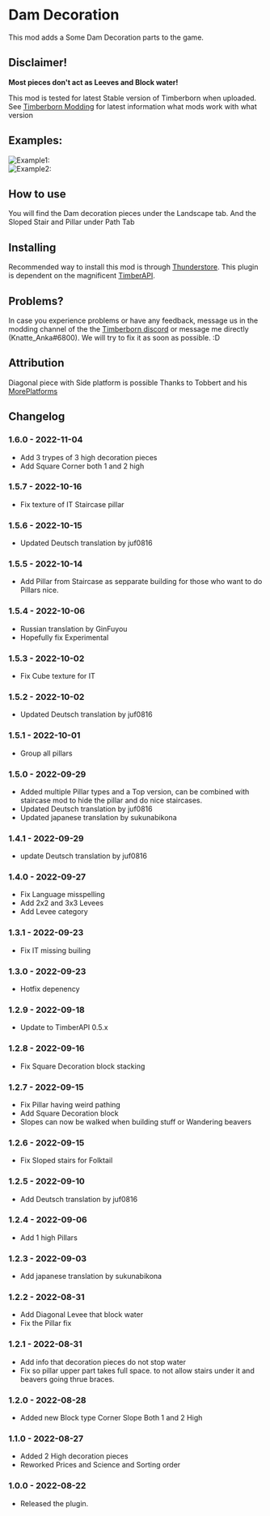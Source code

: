 # Dam Decoration

This mod adds a Some Dam Decoration parts to the game. 


## Disclaimer!
**Most pieces don't act as Leeves and Block water!**  

This mod is tested for latest Stable version of Timberborn when uploaded.  
See [Timberborn Modding](https://docs.google.com/spreadsheets/d/15juA0Fl6ZjbYmoNTg_vjMophBvtjMz8YNUI_KmNdtdg/edit?usp=sharing) for latest information what mods work with what version


## Examples:
![Example1:](https://github.com/KnatteAnka/KATimberbornModsUnity/raw/master/Assets/DamDecoration/StaticFiles/Images/Example1.png)  
![Example2:](https://github.com/KnatteAnka/KATimberbornModsUnity/raw/master/Assets/DamDecoration/StaticFiles/Images/Example2.png)  

## How to use

You will find the Dam decoration pieces under the Landscape tab. 
And the Sloped Stair and Pillar under Path Tab

## Installing

Recommended way to install this mod is through [Thunderstore](https://timberborn.thunderstore.io/). This plugin is dependent on the magnificent [TimberAPI](https://github.com/Timberborn-Modding-Central/TimberAPI).

## Problems?

In case you experience problems or have any feedback, message us in the modding channel of the the [Timberborn discord](https://discord.gg/mfbBF4cWpX) or message me directly (Knatte_Anka#6800). We will try to fix it as soon as possible. :D

## Attribution

Diagonal piece with Side platform is possible Thanks to Tobbert and his [MorePlatforms](https://timberborn.thunderstore.io/package/Tobbert/MorePlatforms/)

## Changelog

### 1.6.0 - 2022-11-04

- Add 3 trypes of 3 high decoration pieces
- Add Square Corner both 1 and 2 high

### 1.5.7 - 2022-10-16

- Fix texture of IT Staircase pillar

### 1.5.6 - 2022-10-15

- Updated Deutsch translation by juf0816

### 1.5.5 - 2022-10-14

- Add Pillar from Staircase as sepparate building for those who want to do Pillars nice.

### 1.5.4 - 2022-10-06

- Russian translation by GinFuyou
- Hopefully fix Experimental

### 1.5.3 - 2022-10-02

- Fix Cube texture for IT

### 1.5.2 - 2022-10-02

- Updated Deutsch translation by juf0816

### 1.5.1 - 2022-10-01

- Group all pillars

### 1.5.0 - 2022-09-29

- Added multiple Pillar types and a Top version, can be combined with staircase mod to hide the pillar and do nice staircases.
- Updated Deutsch translation by juf0816
- Updated japanese translation by sukunabikona

### 1.4.1 - 2022-09-29
- update Deutsch translation by juf0816

### 1.4.0 - 2022-09-27

- Fix Language misspelling
- Add 2x2 and 3x3 Levees
- Add Levee category 

### 1.3.1 - 2022-09-23

- Fix IT missing builing 

### 1.3.0 - 2022-09-23
- Hotfix depenency

### 1.2.9 - 2022-09-18

- Update to TimberAPI 0.5.x

### 1.2.8 - 2022-09-16

- Fix Square Decoration block stacking

### 1.2.7 - 2022-09-15

- Fix Pillar having weird pathing
- Add Square Decoration block
- Slopes can now be walked when building stuff or Wandering beavers

### 1.2.6 - 2022-09-15

- Fix Sloped stairs for Folktail

### 1.2.5 - 2022-09-10

- Add Deutsch translation by juf0816

### 1.2.4 - 2022-09-06

- Add 1 high Pillars

### 1.2.3 - 2022-09-03

- Add japanese translation by sukunabikona


### 1.2.2 - 2022-08-31

- Add Diagonal Levee that block water
- Fix the Pillar fix


### 1.2.1 - 2022-08-31

- Add info that decoration pieces do not stop water
- Fix so pillar upper part takes full space. to not allow stairs under it and beavers going thrue braces.

### 1.2.0 - 2022-08-28

- Added new Block type Corner Slope Both 1 and 2 High

### 1.1.0 - 2022-08-27

- Added 2 High decoration pieces
- Reworked Prices and Science and Sorting order

### 1.0.0 - 2022-08-22

- Released the plugin.
